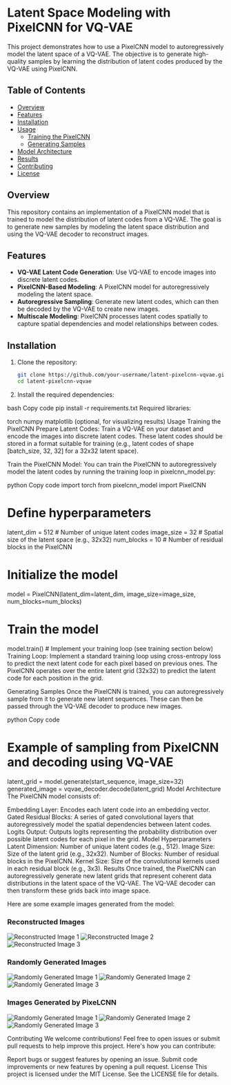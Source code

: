 # Latent Space Modeling with PixelCNN for VQ-VAE

This project demonstrates how to use a PixelCNN model to autoregressively model the latent space of a VQ-VAE. The objective is to generate high-quality samples by learning the distribution of latent codes produced by the VQ-VAE using PixelCNN.

## Table of Contents
- [Overview](#overview)
- [Features](#features)
- [Installation](#installation)
- [Usage](#usage)
  - [Training the PixelCNN](#training-the-pixelcnn)
  - [Generating Samples](#generating-samples)
- [Model Architecture](#model-architecture)
- [Results](#results)
- [Contributing](#contributing)
- [License](#license)

## Overview
This repository contains an implementation of a PixelCNN model that is trained to model the distribution of latent codes from a VQ-VAE. The goal is to generate new samples by modeling the latent space distribution and using the VQ-VAE decoder to reconstruct images.

## Features
- **VQ-VAE Latent Code Generation**: Use VQ-VAE to encode images into discrete latent codes.
- **PixelCNN-Based Modeling**: A PixelCNN model for autoregressively modeling the latent space.
- **Autoregressive Sampling**: Generate new latent codes, which can then be decoded by the VQ-VAE to create new images.
- **Multiscale Modeling**: PixelCNN processes latent codes spatially to capture spatial dependencies and model relationships between codes.

## Installation
1. Clone the repository:
   ```bash
   git clone https://github.com/your-username/latent-pixelcnn-vqvae.git
   cd latent-pixelcnn-vqvae
2. Install the required dependencies:

bash
Copy code
pip install -r requirements.txt
Required libraries:

torch
numpy
matplotlib (optional, for visualizing results)
Usage
Training the PixelCNN
Prepare Latent Codes: Train a VQ-VAE on your dataset and encode the images into discrete latent codes. These latent codes should be stored in a format suitable for training (e.g., latent codes of shape [batch_size, 32, 32] for a 32x32 latent space).

Train the PixelCNN Model: You can train the PixelCNN to autoregressively model the latent codes by running the training loop in pixelcnn_model.py:

python
Copy code
import torch
from pixelcnn_model import PixelCNN

# Define hyperparameters
latent_dim = 512       # Number of unique latent codes
image_size = 32        # Spatial size of the latent space (e.g., 32x32)
num_blocks = 10        # Number of residual blocks in the PixelCNN

# Initialize the model
model = PixelCNN(latent_dim=latent_dim, image_size=image_size, num_blocks=num_blocks)

# Train the model
model.train()  # Implement your training loop (see training section below)
Training Loop: Implement a standard training loop using cross-entropy loss to predict the next latent code for each pixel based on previous ones. The PixelCNN operates over the entire latent grid (32x32) to predict the latent code for each position in the grid.

Generating Samples
Once the PixelCNN is trained, you can autoregressively sample from it to generate new latent sequences. These can then be passed through the VQ-VAE decoder to produce new images.

python
Copy code
# Example of sampling from PixelCNN and decoding using VQ-VAE
latent_grid = model.generate(start_sequence, image_size=32)
generated_image = vqvae_decoder.decode(latent_grid)
Model Architecture
The PixelCNN model consists of:

Embedding Layer: Encodes each latent code into an embedding vector.
Gated Residual Blocks: A series of gated convolutional layers that autoregressively model the spatial dependencies between latent codes.
Logits Output: Outputs logits representing the probability distribution over possible latent codes for each pixel in the grid.
Model Hyperparameters
Latent Dimension: Number of unique latent codes (e.g., 512).
Image Size: Size of the latent grid (e.g., 32x32).
Number of Blocks: Number of residual blocks in the PixelCNN.
Kernel Size: Size of the convolutional kernels used in each residual block (e.g., 3x3).
Results
Once trained, the PixelCNN can autoregressively generate new latent grids that represent coherent data distributions in the latent space of the VQ-VAE. The VQ-VAE decoder can then transform these grids back into image space.

Here are some example images generated from the model:

### Reconstructed Images

![Reconstructed Image 1](output/reconstructed_image_1.png)
![Reconstructed Image 2](output/reconstructed_image_4.png)
![Reconstructed Image 3](output/reconstructed_image_7.png)

### Randomly Generated Images

![Randomly Generated Image 1](output/random_sample_0.png)
![Randomly Generated Image 2](output/random_sample_1.png)
![Randomly Generated Image 3](output/random_sample_2.png)

### Images Generated by PixeLCNN
![Randomly Generated Image 1](output/sample_1.png)
![Randomly Generated Image 2](output/sample_5.png)
![Randomly Generated Image 3](output/sample_8.png)


Contributing
We welcome contributions! Feel free to open issues or submit pull requests to help improve this project. Here's how you can contribute:

Report bugs or suggest features by opening an issue.
Submit code improvements or new features by opening a pull request.
License
This project is licensed under the MIT License. See the LICENSE file for details.